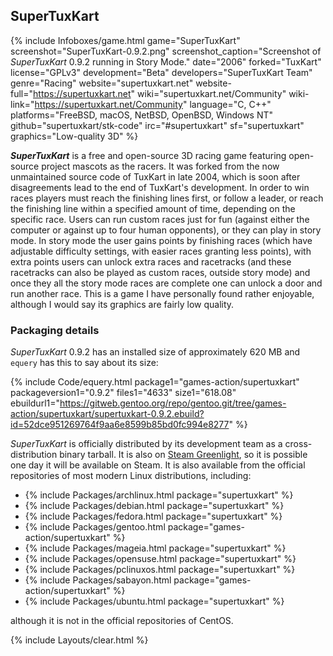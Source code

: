 ## SuperTuxKart
{% include Infoboxes/game.html game="SuperTuxKart" screenshot="SuperTuxKart-0.9.2.png" screenshot_caption="Screenshot of <i>SuperTuxKart</i> 0.9.2 running in Story Mode." date="2006" forked="TuxKart" license="GPLv3" development="Beta" developers="SuperTuxKart Team" genre="Racing" website="supertuxkart.net</a>" website-full="https://supertuxkart.net" wiki="supertuxkart.net/Community" wiki-link="https://supertuxkart.net/Community" language="C, C++" platforms="FreeBSD, macOS, NetBSD, OpenBSD, Windows NT" github="supertuxkart/stk-code" irc="#supertuxkart" sf="supertuxkart" graphics="Low-quality 3D" %}

***SuperTuxKart*** is a free and open-source 3D racing game featuring open-source project mascots as the racers. It was forked from the now unmaintained source code of TuxKart in late 2004, which is soon after disagreements lead to the end of TuxKart's development. In order to win races players must reach the finishing lines first, or follow a leader, or reach the finishing line within a specified amount of time, depending on the specific race. Users can run custom races just for fun (against either the computer or against up to four human opponents), or they can play in story mode. In story mode the user gains points by finishing races (which have adjustable difficulty settings, with easier races granting less points), with extra points users can unlock extra races and racetracks (and these racetracks can also be played as custom races, outside story mode) and once they all the story mode races are complete one can unlock a door and run another race. 
This is a game I have personally found rather enjoyable, although I would say its graphics are fairly low quality. 

### Packaging details
*SuperTuxKart* 0.9.2 has an installed size of approximately 620 MB and `equery` has this to say about its size:

{% include Code/equery.html package1="games-action/supertuxkart" packageversion1="0.9.2" files1="4633" size1="618.08" ebuildurl1="https://gitweb.gentoo.org/repo/gentoo.git/tree/games-action/supertuxkart/supertuxkart-0.9.2.ebuild?id=52dce951269764f9aa6e8599b85bd0fc994e8277" %}

*SuperTuxKart* is officially distributed by its development team as a cross-distribution binary tarball. It is also on [Steam Greenlight](https://steamcommunity.com/sharedfiles/filedetails/?id=850895445), so it is possible one day it will be available on Steam. It is also available from the official repositories of most modern Linux distributions, including:

* {% include Packages/archlinux.html package="supertuxkart" %}
* {% include Packages/debian.html package="supertuxkart" %}
* {% include Packages/fedora.html package="supertuxkart" %}
* {% include Packages/gentoo.html package="games-action/supertuxkart" %}
* {% include Packages/mageia.html package="supertuxkart" %}
* {% include Packages/opensuse.html package="supertuxkart" %}
* {% include Packages/pclinuxos.html package="supertuxkart" %}
* {% include Packages/sabayon.html package="games-action/supertuxkart" %}
* {% include Packages/ubuntu.html package="supertuxkart" %}

although it is not in the official repositories of CentOS. 

{% include Layouts/clear.html %}

